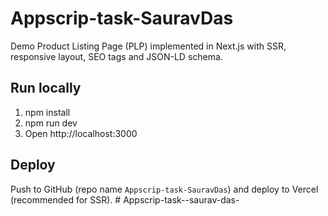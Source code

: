 # Appscrip-task-SauravDas

Demo Product Listing Page (PLP) implemented in Next.js with SSR, responsive layout, SEO tags and JSON-LD schema.

## Run locally
1. npm install
2. npm run dev
3. Open http://localhost:3000

## Deploy
Push to GitHub (repo name `Appscrip-task-SauravDas`) and deploy to Vercel (recommended for SSR).
#   A p p s c r i p - t a s k - - s a u r a v - d a s -  
 